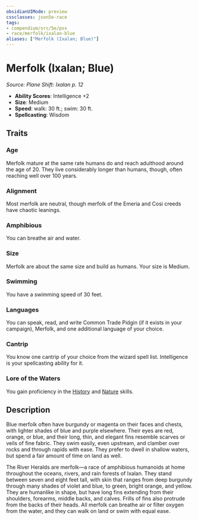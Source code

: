 ```yaml
---
obsidianUIMode: preview
cssclasses: json5e-race
tags:
- compendium/src/5e/psx
- race/merfolk/ixalan-blue
aliases: ["Merfolk (Ixalan; Blue)"]
---
```

# Merfolk (Ixalan; Blue)
*Source: Plane Shift: Ixalan p. 12*  

- **Ability Scores**: Intelligence +2
- **Size**: Medium
- **Speed**: walk: 30 ft.; swim: 30 ft.
- **Spellcasting**: Wisdom

## Traits

### Age

Merfolk mature at the same rate humans do and reach adulthood around the age of 20. They live considerably longer than humans, though, often reaching well over 100 years.

### Alignment

Most merfolk are neutral, though merfolk of the Emeria and Cosi creeds have chaotic leanings.

### Amphibious

You can breathe air and water.

### Size

Merfolk are about the same size and build as humans. Your size is Medium.

### Swimming

You have a swimming speed of 30 feet.

### Languages

You can speak, read, and write Common Trade Pidgin (if it exists in your campaign), Merfolk, and one additional language of your choice.

### Cantrip

You know one cantrip of your choice from the wizard spell list. Intelligence is your spellcasting ability for it.

### Lore of the Waters

You gain proficiency in the [History](2-Mechanics/CLI/rules/skills.md#History) and [Nature](2-Mechanics/CLI/rules/skills.md#Nature) skills.

## Description

Blue merfolk often have burgundy or magenta on their faces and chests, with lighter shades of blue and purple elsewhere. Their eyes are red, orange, or blue, and their long, thin, and elegant fins resemble scarves or veils of fine fabric. They swim easily, even upstream, and clamber over rocks and through rapids with ease. They prefer to dwell in shallow waters, but spend a fair amount of time on land as well.

The River Heralds are merfolk—a race of amphibious humanoids at home throughout the oceans, rivers, and rain forests of Ixalan. They stand between seven and eight feet tall, with skin that ranges from deep burgundy through many shades of violet and blue, to green, bright orange, and yellow. They are humanlike in shape, but have long fins extending from their shoulders, forearms, middle backs, and calves. Frills of fins also protrude from the backs of their heads. All merfolk can breathe air or filter oxygen from the water, and they can walk on land or swim with equal ease.